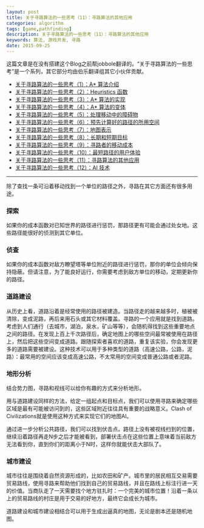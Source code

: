 ```yaml
---
layout: post
title: 关于寻路算法的一些思考（11）：寻路算法的其他应用
categories: algorithm
tags: [game,pathfinding]
description: 关于寻路算法的一些思考（11）：寻路算法的其他应用
keywords: 算法, 游戏开发, 寻路
date: 2015-09-25
---
```


这篇文章是在没有搭建这个Blog之前帮jobbole翻译的。“关于寻路算法的一些思考”是一个系列，其它部分均由伯乐翻译组其它小伙伴贡献。

- [关于寻路算法的一些思考（1）：A* 算法介绍](http://blog.jobbole.com/71044/)
- [关于寻路算法的一些思考（2）：Heuristics 函数](http://blog.jobbole.com/84694/)
- [关于寻路算法的一些思考（3）：A* 算法的实现](http://blog.jobbole.com/85676/)
- [关于寻路算法的一些思考（4）：A* 算法的变体](http://blog.jobbole.com/85677)
- [关于寻路算法的一些思考（5）：处理移动中的障碍物](http://blog.jobbole.com/83499/)
- [关于寻路算法的一些思考（6）：预先计算好的路径的所用空间](http://blog.jobbole.com/84660/)
- [关于寻路算法的一些思考（7）：地图表示](http://blog.jobbole.com/89215/)
- [关于寻路算法的一些思考（8）：长期和短期目标](http://blog.jobbole.com/83458/)
- [关于寻路算法的一些思考（9）：寻路者的移动成本](http://blog.jobbole.com/90682/)
- [关于寻路算法的一些思考（10）：最短路径的用户体验](http://blog.jobbole.com/83498/)
- [关于寻路算法的一些思考（11）：寻路算法的其他应用](http://blog.jobbole.com/83494/)
- [关于寻路算法的一些思考（12）：AI 技术](http://blog.jobbole.com/90681/)

----------

除了查找一条可沿着移动找到一个单位的路径之外，寻路在其它方面还有很多用途。

<!--more-->

### **探索**

如果你的成本函数对已知世界的路径进行惩罚，那路径更有可能会通过处女地。这些路径能很好的侦测到其它单位。

### **侦查**

如果你的成本函数对敌方瞭望塔等单位附近的路径进行惩罚，那你的单位会倾向保持隐蔽。但请注意，为了能良好运行，你需要考虑到敌方单位的移动，定期更新你的路径。

### **道路建设**

从历史上看，道路沿着是经常使用的路径被建造。当路径走的越来越多时，植被被清除，变成泥路，再后来用石头或其它材料覆盖。寻路的一个应用就是找到道路。考虑到人们通行（去城市，湖泊，泉水，矿山等等），会随机得找到这些重要地点之间的路径。在发现上百上千次路径后，确定地图上的哪些空间最常被使用在路径上，然后把这些空间变成道路。跟随探索者喜欢的道路，重复该实验，你会发现更多的道路需要被建设。这种技术可以用于多种类型的道路（高速公路，公路，泥路）：最常用的空间应该变成高速公路，不太常用的空间变成普通公路或者泥路。

### **地形分析**

结合势力图，寻路和视线可以给你有趣的方式来分析地形。

用与道路建设同样的方法，给定一组起点和目标点，我们可以使用寻路来确定哪些区域是最有可能被访问到的，这些区域附近往往具有重要的战略意义。Clash of Civilizations就是使用这种方式来实现它们的地图AI。

通过进一步分析公共路径，我们可以找到伏击点。路径上没有被视线扫到的位置，继续沿着路径再走N步之后才能被看到，部署伏击点在这些位置上意味着当前敌方无法看到你，直到你们的距离小于N时，这样你就能伏击大部队了。

### **城市建设**

城市往往是围绕着自然资源形成的，比如农田和矿产。城市里的居民相互交易需要贸易路线，使用寻路来帮助他们找到自己的贸易路线，并且在路线上标注行进一天的价值。当商队走了一天需要找个地方驻扎时：一个完美的城市位置！沿着一条以上的贸易路线的村庄是用于交易的好地方，最终它会成长为城市。

道路建设和城市建设相结合可以用于生成出逼真的地图，无论是剧本还是随机地图。